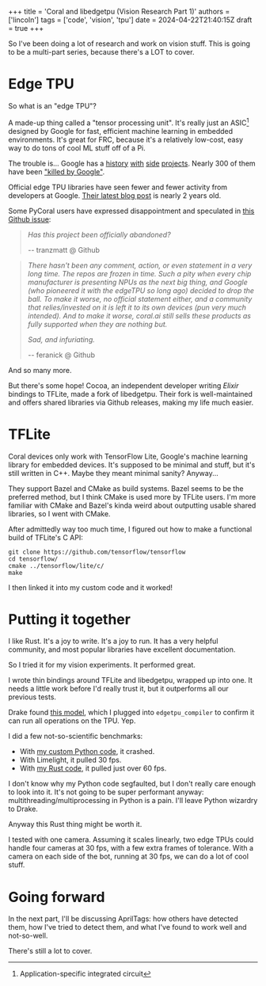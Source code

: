 +++
title = 'Coral and libedgetpu (Vision Research Part 1)'
authors = ['lincoln']
tags = ['code', 'vision', 'tpu']
date = 2024-04-22T21:40:15Z
draft = true
+++

So I've been doing a lot of research and work on vision stuff.
This is going to be a multi-part series, because there's a LOT to cover.

# Edge TPU

So what is an "edge TPU"?

A made-up thing called a "tensor processing unit".
It's really just an ASIC[^1] designed by Google for fast, efficient machine learning in embedded environments.
It's great for FRC, because it's a relatively low-cost, easy way to do tons of cool ML stuff off of a Pi.

The trouble is... Google has a [history](https://en.wikipedia.org/wiki/Google%2B#Shutdown_of_consumer_version) [with](https://github.com/tensorflow/swift) [side](https://www.theverge.com/2021/1/21/22243484/alphabet-google-shutting-down-loon-internet-balloon-company-x) [projects](https://web.archive.org/web/20201202153708/https://support.google.com/poly/answer/10192635).
Nearly 300 of them have been ["killed by Google"](https://killedbygoogle.com/).

Official edge TPU libraries have seen fewer and fewer activity from developers at Google.
[Their latest blog post](https://developers.googleblog.com/2022/05/coral-googles-platform-for-edge-ai.html) is nearly 2 years old.

Some PyCoral users have expressed disappointment and speculated in [this Github issue](https://github.com/google-coral/pycoral/issues/137):

 > *Has this project been officially abandoned?*
 >
 > -- tranzmatt @ Github

 > *There hasn't been any comment, action, or even statement in a very long time. The repos are frozen in time. Such a pity when every chip manufacturer is presenting NPUs as the next big thing, and Google (who pioneered it with the edgeTPU so long ago) decided to drop the ball. To make it worse, no official statement either, and a community that relies/invested on it is left it to its own devices (pun very much intended). And to make it worse, coral.ai still sells these products as fully supported when they are nothing but.*
 >
 > *Sad, and infuriating.*
 >
 > -- feranick @ Github

And so many more.

But there's some hope!
Cocoa, an independent developer writing *Elixir* bindings to TFLite, made a fork of libedgetpu.
Their fork is well-maintained and offers shared libraries via Github releases, making my life much easier.

# TFLite

Coral devices only work with TensorFlow Lite, Google's machine learning library for embedded devices.
It's supposed to be minimal and stuff, but it's still written in C++.
Maybe they meant minimal sanity? Anyway...

They support Bazel and CMake as build systems.
Bazel seems to be the preferred method, but I think CMake is used more by TFLite users.
I'm more familiar with CMake and Bazel's kinda weird about outputting usable shared libraries, so I went with CMake.

After admittedly way too much time, I figured out how to make a functional build of TFLite's C API:

```shell
git clone https://github.com/tensorflow/tensorflow
cd tensorflow/
cmake ../tensorflow/lite/c/
make
```

I then linked it into my custom code and it worked!

# Putting it together

I like Rust.
It's a joy to write. It's a joy to run.
It has a very helpful community, and most popular libraries have excellent documentation.

So I tried it for my vision experiments.
It performed great.

I wrote thin bindings around TFLite and libedgetpu, wrapped up into one.
It needs a little work before I'd really trust it, but it outperforms all our previous tests.

Drake found [this model](https://drive.google.com/file/d/1SPsWfmfVcdSvBOJgvrviB1rTjDHqKx_o/view?usp=sharing), which I plugged into `edgetpu_compiler` to confirm it can run all operations on the TPU.
Yep.

I did a few not-so-scientific benchmarks:
 - With [my custom Python code](https://github.com/4533-phoenix/crescendo-vision/blob/07f16aaed6947af4b7decbf7587e32f45bf62145/crescendo_vision/notedetector.py), it crashed.
 - With Limelight, it pulled 30 fps.
 - With [my Rust code](https://github.com/frc4533-lincoln/chalkydri/blob/main/chalkydri-tfledge/src/main.rs), it pulled just over 60 fps.

I don't know why my Python code segfaulted, but I don't really care enough to look into it.
It's not going to be super performant anyway: multithreading/multiprocessing in Python is a pain.
I'll leave Python wizardry to Drake.

Anyway this Rust thing might be worth it.

I tested with one camera.
Assuming it scales linearly, two edge TPUs could handle four cameras at 30 fps, with a few extra frames of tolerance.
With a camera on each side of the bot, running at 30 fps, we can do a lot of cool stuff.

# Going forward

In the next part, I'll be discussing AprilTags: how others have detected them, how I've tried to detect them, and what I've found to work well and not-so-well.

There's still a lot to cover.



[^1]: Application-specific integrated circuit
